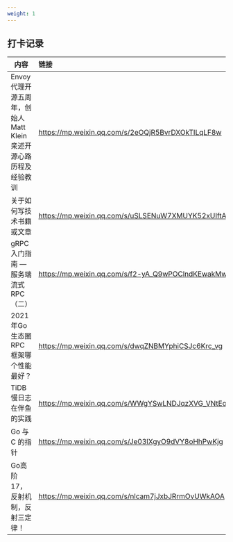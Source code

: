 ```yaml
---
weight: 1
---
```


## 打卡记录

| 内容                                                         | 链接                                              |
| ------------------------------------------------------------ | :------------------------------------------------ |
| Envoy 代理开源五周年，创始人 Matt Klein 亲述开源心路历程及经验教训 | https://mp.weixin.qq.com/s/2eOQjR5BvrDXOkTILqLF8w |
| 关于如何写技术书籍或文章                                     | https://mp.weixin.qq.com/s/uSLSENuW7XMUYK52xUIftA |
| gRPC入门指南 — 服务端流式RPC（二）                           | https://mp.weixin.qq.com/s/f2-yA_Q9wPOClndKEwakMw |
| 2021年Go生态圈RPC框架哪个性能最好？                          | https://mp.weixin.qq.com/s/dwqZNBMYphiCSJc6Krc_vg |
| TiDB 慢日志在伴鱼的实践                                      | https://mp.weixin.qq.com/s/WWgYSwLNDJqzXVG_VNtEog |
| Go 与 C 的指针                                               | https://mp.weixin.qq.com/s/Je03lXgyO9dVY8oHhPwKjg |
| Go高阶17，反射机制，反射三定律！                             | https://mp.weixin.qq.com/s/nlcam7jJxbJRrmOvUWkAOA |

